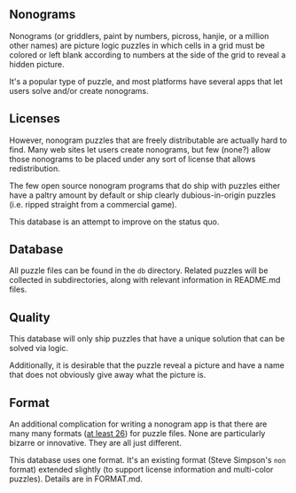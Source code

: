 ## Nonograms

Nonograms (or griddlers, paint by numbers, picross, hanjie, or a million other names) are picture logic puzzles in which cells in a grid must be colored or left blank according to numbers at the side of the grid to reveal a hidden picture.

It's a popular type of puzzle, and most platforms have several apps that let users solve and/or create nonograms.

## Licenses

However, nonogram puzzles that are freely distributable are actually hard to find.  Many web sites let users create nonograms, but few (none?) allow those nonograms to be placed under any sort of license that allows redistribution.

The few open source nonogram programs that do ship with puzzles either have a paltry amount by default or ship clearly dubious-in-origin puzzles (i.e. ripped straight from a commercial game).

This database is an attempt to improve on the status quo.

## Database

All puzzle files can be found in the `db` directory.  Related puzzles will be collected in subdirectories, along with relevant information in README.md files.

## Quality

This database will only ship puzzles that have a unique solution that can be solved via logic.

Additionally, it is desirable that the puzzle reveal a picture and have a name that does not obviously give away what the picture is.

## Format

An additional complication for writing a nonogram app is that there are many many formats ([at least 26](http://webpbn.com/export.cgi)) for puzzle files.  None are particularly bizarre or innovative.  They are all just different.

This database uses one format.  It's an existing format (Steve Simpson's `non` format) extended slightly (to support license information and multi-color puzzles).  Details are in FORMAT.md.
